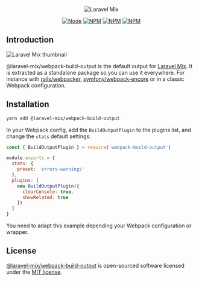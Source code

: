 <p align="center"><img src="https://laravel.com/assets/img/components/logo-mix.svg" alt="Laravel Mix"></p>

<p align="center">
<a href="https://www.npmjs.com/package/laravel-mix"><img src="https://img.shields.io/node/v/laravel-mix.svg" alt="Node"></a>
<a href="https://www.npmjs.com/package/laravel-mix"><img src="https://img.shields.io/npm/v/laravel-mix.svg" alt="NPM"></a>
<a href="https://npmcharts.com/compare/laravel-mix?minimal=true"><img src="https://img.shields.io/npm/dt/laravel-mix.svg" alt="NPM"></a>
<a href="https://www.npmjs.com/package/laravel-mix"><img src="https://img.shields.io/npm/l/laravel-mix.svg" alt="NPM"></a>
</p>

## Introduction

![Laravel Mix thumbnail](https://repository-images.githubusercontent.com/76991633/43a4fe80-025e-11eb-8b88-bf742e4412a7)


@laravel-mix/webpack-build-output is the default output for [Laravel Mix](https://github.com/laravel-mix/laravel-mix). It is extracted as a standalone package so you can use it everywhere. For instance with [rails/webpacker](https://github.com/rails/webpacker), [symfony/webpack-encore](https://github.com/symfony/webpack-encore) or in a classic Webpack configuration.

## Installation

```bash
yarn add @laravel-mix/webpack-build-output
```

In your Webpack config, add the `BuildOutputPlugin` to the plugins list, and change the `stats` default settings:

```js
const { BuildOutputPlugin } = require('webpack-build-output')

module.exports = {
  stats: {
    preset: 'errors-warnings'
  },
  plugins: [
    new BuildOutputPlugin({
      clearConsole: true,
      showRelated: true
    })
  ]
}
```

You need to adapt this example depending your Webpack configuration or wrapper.

## License

[@laravel-mix/webpack-build-output](https://github.com/laravel-mix/webpack-build-output) is open-sourced software licensed under the [MIT license](http://opensource.org/licenses/MIT).
